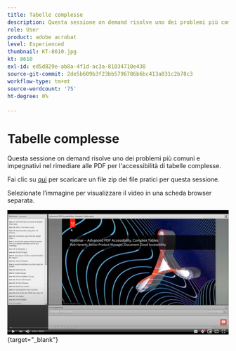 ```yaml
---
title: Tabelle complesse
description: Questa sessione on demand risolve uno dei problemi più comuni e complessi nel rimediare alle PDF per l'accessibilità di tabelle complesse
role: User
product: adobe acrobat
level: Experienced
thumbnail: KT-8610.jpg
kt: 8610
exl-id: ed5d829e-ab8a-4f1d-ac3a-81034710e438
source-git-commit: 2de5b609b3f23bb5796786b6bc413a831c2b78c3
workflow-type: tm+mt
source-wordcount: '75'
ht-degree: 0%

---
```


# Tabelle complesse

Questa sessione on demand risolve uno dei problemi più comuni e impegnativi nel rimediare alle PDF per l&#39;accessibilità di tabelle complesse.

Fai clic su [qui](../assets/accessibilitysession3.zip) per scaricare un file zip dei file pratici per questa sessione.

Selezionate l’immagine per visualizzare il video in una scheda browser separata.

[![Video della terza sessione](../assets/Accessibilitysession3_YT.png)](https://youtu.be/kcM_jyHGd6Y){target="_blank"}
